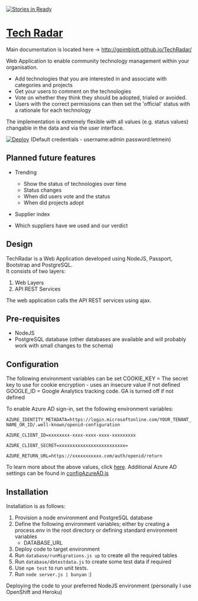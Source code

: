 [![Stories in Ready](https://badge.waffle.io/KainosSoftwareLtd/TechRadar.png?label=ready&title=Ready)](https://waffle.io/KainosSoftwareLtd/TechRadar)
# [Tech Radar](http://gpimblott.github.io/TechRadar/)

Main documentation is located here -> http://gpimblott.github.io/TechRadar/

Web Application to enable community technology management within your organisation.

* Add technologies that you are interested in and associate with categories and projects
* Get your users to comment on the technologies
* Vote on whether they think they should be adopted, trialed or avoided.  
* Users with the correct permissions can then set the 'official' status with a rationale for each technology

The implementation is extremely flexible with all values (e.g. status values) changable in the data and via the user interface.

[![Deploy](https://www.herokucdn.com/deploy/button.png)](https://heroku.com/deploy) (Default credentials - username:admin password:letmein)

## Planned future features

* Trending
  * Show the status of technologies over time
  * Status changes
  * When did users vote and the status
  * When did projects adopt

* Supplier index
 * Which suppliers have we used and our verdict

## Design

TechRadar is a Web Application developed using NodeJS, Passport, Bootstrap and PostgreSQL.  
It consists of two layers:

1. Web Layers 
2. API REST Services

The web application calls the API REST services using ajax.

## Pre-requisites

* NodeJS
* PostgreSQL database (other databases are available and will probably work with small changes to the schema)

## Configuration

The following environment variables can be set
COOKIE_KEY = The secret key to use for cookie encryption - uses an insecure value if not defined
GOOGLE_ID = Google Analytics tracking code. GA is turned off if not defined

To enable Azure AD sign-in, set the following environment variables:
 
`AZURE_IDENTITY_METADATA=https://login.microsoftonline.com/YOUR_TENANT_NAME_OR_ID/.well-known/openid-configuration`

`AZURE_CLIENT_ID=xxxxxxxx-xxxx-xxxx-xxxx-xxxxxxxxx`

`AZURE_CLIENT_SECRET=xxxxxxxxxxxxxxxxxxxxxxxxx=`

`AZURE_RETURN_URL=https://xxxxxxxxxxx.com/auth/openid/return`

To learn more about the above values, click [here](https://azure.microsoft.com/en-us/documentation/articles/active-directory-b2c-reference-oidc/#get-a-token).
Additional Azure AD settings can be found in [configAzureAD.js](utils/configAzureAD.js)

## Installation

Installation is as follows:

1. Provision a node environment and PostgreSQL database
2. Define the following environment variables; either by creating a process.env in the root directory or defining standard environment variables
   * DATABASE_URL
3. Deploy code to target environment
4. Run `database/runMigrations.js up` to create all the required tables
5. Run `database/dbtestdata.js` to create some test data if required
6. Use `npm test` to run unit tests.
7. Run `node server.js | bunyan` :)

Deploying the code to your preferred NodeJS environment (personally I use OpenShift and Heroku)




